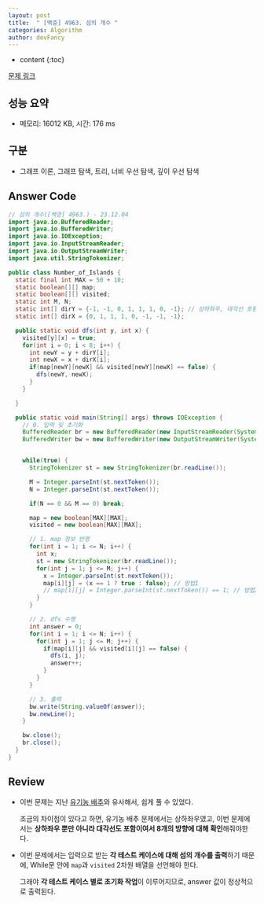 ```yaml
---
layout: post
title:  " [백준] 4963. 섬의 개수 "
categories: Algorithm
author: devFancy
---
```

* content
{:toc}

[문제 링크](https://www.acmicpc.net/problem/4963)

## 성능 요약

* 메모리: 16012 KB, 시간: 176 ms

## 구분

* 그래프 이론, 그래프 탐색, 트리, 너비 우선 탐색, 깊이 우선 탐색

## Answer Code

```java
// 섬의 개수([백준] 4963.) - 23.12.04
import java.io.BufferedReader;
import java.io.BufferedWriter;
import java.io.IOException;
import java.io.InputStreamReader;
import java.io.OutputStreamWriter;
import java.util.StringTokenizer;

public class Number_of_Islands {
  static final int MAX = 50 + 10;
  static boolean[][] map;
  static boolean[][] visited;
  static int M, N;
  static int[] dirY = {-1, -1, 0, 1, 1, 1, 0, -1}; // 상하좌우, 대각선 포함 - 8개 방향
  static int[] dirX = {0, 1, 1, 1, 0, -1, -1, -1};

  public static void dfs(int y, int x) {
    visited[y][x] = true;
    for(int i = 0; i < 8; i++) {
      int newY = y + dirY[i];
      int newX = x + dirX[i];
      if(map[newY][newX] && visited[newY][newX] == false) {
        dfs(newY, newX);
      }
    }

  }

  public static void main(String[] args) throws IOException {
    // 0. 입력 및 초기화
    BufferedReader br = new BufferedReader(new InputStreamReader(System.in));
    BufferedWriter bw = new BufferedWriter(new OutputStreamWriter(System.out));


    while(true) {
      StringTokenizer st = new StringTokenizer(br.readLine());

      M = Integer.parseInt(st.nextToken());
      N = Integer.parseInt(st.nextToken());

      if(N == 0 && M == 0) break;

      map = new boolean[MAX][MAX];
      visited = new boolean[MAX][MAX];

      // 1. map 정보 반영
      for(int i = 1; i <= N; i++) {
        int x;
        st = new StringTokenizer(br.readLine());
        for(int j = 1; j <= M; j++) {
          x = Integer.parseInt(st.nextToken());
          map[i][j] = (x == 1 ? true : false); // 방법1
          // map[i][j] = Integer.parseInt(st.nextToken()) == 1; // 방법2
        }
      }

      // 2. dfs 수행
      int answer = 0;
      for(int i = 1; i <= N; i++) {
        for(int j = 1; j <= M; j++) {
          if(map[i][j] && visited[i][j] == false) {
            dfs(i, j);
            answer++;
          }
        }
      }

      // 3. 출력
      bw.write(String.valueOf(answer));
      bw.newLine();
    }

    bw.close();
    br.close();
  }
}
```

## Review

* 이번 문제는 지난 [유기농 배추](https://devfancy.github.io/solved-class3-backjoon-1012/)와 유사해서, 쉽게 풀 수 있었다.

  조금의 차이점이 있다고 하면, 유기농 배추 문제에서는 상하좌우였고, 이번 문제에서는 **상하좌우 뿐만 아니라 대각선도 포함이여서 8개의 방향에 대해 확인**해줘야한다.

* 이번 문제에서는 입력으로 받는 **각 테스트 케이스에 대해 섬의 개수를 출력**하기 때문에, While문 안에 `map`과 `visited` 2차원 배열을 선언해야 한다.

  그래야 **각 테스트 케이스 별로 초기화 작업**이 이루어지므로, answer 값이 정상적으로 출력된다.


